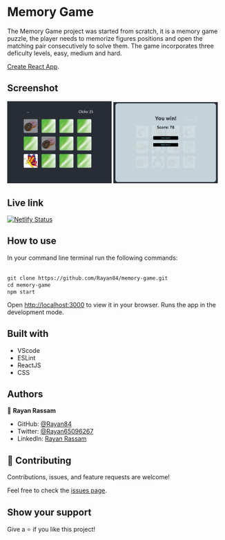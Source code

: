 # Memory Game

The Memory Game project was started from scratch, it is a memory game puzzle, the player needs to memorize figures positions and open the matching pair consecutively to solve them.
The game incorporates three deficulty levels, easy, medium and hard.

 [Create React App](https://github.com/facebook/create-react-app).


## Screenshot

<img src="screenshot.png" width="48%"/> <img src="screenshot2.png" width="48%"/> 


## Live link
[![Netlify Status](https://api.netlify.com/api/v1/badges/ca9178da-2d5b-4623-9088-122a0e778f66/deploy-status)](https://elegant-donut-e8731e.netlify.app/)


## How to use
In your command line terminal run the following commands:

```

git clone https://github.com/Rayan84/memory-game.git
cd memory-game
npm start

```

Open [http://localhost:3000](http://localhost:3000) to view it in your browser.
Runs the app in the development mode.

## Built with

- VScode
- ESLint
- ReactJS
- CSS

## Authors

👤 **Rayan Rassam**

- GitHub: [@Rayan84](https://github.com/Rayan84)
- Twitter: [@Rayan65096267](https://twitter.com/Rayan65096267)
- LinkedIn: [Rayan Rassam](https://www.linkedin.com/in/rayan-rassam/)

## 🤝 Contributing

Contributions, issues, and feature requests are welcome!

Feel free to check the [issues page](../../issues/).

## Show your support

Give a ⭐️ if you like this project!

